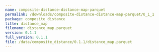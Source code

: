 ```yaml
---
name: composite-distance-distance-map-parquet
permalink: /downloads/composite-distance-distance-map-parquet/0_1_1
package: composite_distance
title: distance_map
filename: distance_map.parquet
version: 0.1.1
full_version: 0.1.1
file: /data/composite_distance/0.1.1/distance_map.parquet
---
```

